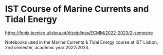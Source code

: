 # IST Course of Marine Currents and Tidal Energy 
https://fenix.tecnico.ulisboa.pt/disciplinas/ECMM/2022-2023/2-semestre

Notebooks used in the Marine Currents & Tidal Energy course at IST Lisbon, 2nd semester, academic year 2022/2023.
